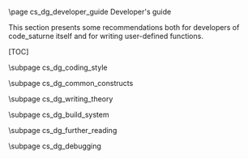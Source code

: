 <!--
  This file is part of Code_Saturne, a general-purpose CFD tool.

  Copyright (C) 1998-2022 EDF S.A.

  This program is free software; you can redistribute it and/or modify it under
  the terms of the GNU General Public License as published by the Free Software
  Foundation; either version 2 of the License, or (at your option) any later
  version.

  This program is distributed in the hope that it will be useful, but WITHOUT
  ANY WARRANTY; without even the implied warranty of MERCHANTABILITY or FITNESS
  FOR A PARTICULAR PURPOSE.  See the GNU General Public License for more
  details.

  You should have received a copy of the GNU General Public License along with
  this program; if not, write to the Free Software Foundation, Inc., 51 Franklin
  Street, Fifth Floor, Boston, MA 02110-1301, USA.
-->

\page cs_dg_developer_guide Developer's guide

This section presents some recommendations both for developers of code_saturne
itself and for writing user-defined functions.

[TOC]

\subpage cs_dg_coding_style

\subpage cs_dg_common_constructs

\subpage cs_dg_writing_theory

\subpage cs_dg_build_system

\subpage cs_dg_further_reading

\subpage cs_dg_debugging
